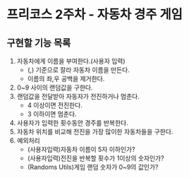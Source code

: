 # 프리코스 2주차 - 자동차 경주 게임
## 구현할 기능 목록
1. 자동차에게 이름을 부여한다.(사용자 입력)
    * (,) 기준으로 잘라 자동차 이름을 만든다.
    * 이름의 좌,우 공백을 제거한다.
2. 0~9 사이의 랜덤값을 구한다.
3. 랜덤값을 전달받아 자동자가 전진하거나 멈춘다.
    * 4 이상이면 전진한다.
    * 3 이하이면 멈춘다.
4. 사용자가 입력한 횟수동안 경주를 반복한다. 
5. 자동차 위치를 비교해 전진을 가장 많이한 자동차들을 구한다.
6. 예외처리
    * (사용자입력)자동차 이름이 5자 이하인가?
    * (사용자입력)전진을 반복할 횟수가 1이상의 숫자인가?
    * (Randoms Utils)게임 랜덤 숫자가 0~9의 값인가? 
